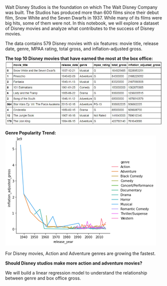 Walt Disney Studios is the foundation on which The Walt Disney Company was built. The Studios has produced more than 600 films since their debut film, Snow White and the Seven Dwarfs in 1937. While many of its films were big hits, some of them were not. In this notebook, we will explore a dataset of Disney movies and analyze what contributes to the success of Disney movies.

The data contains 579 Disney movies with six features: movie title, release date, genre, MPAA rating, total gross, and inflation-adjusted gross.

**The top 10 Disney movies that have earned the most at the box office:**
![](docs/top10.JPG)


**Genre Popularity Trend:**
![](docs/GenrePopularityTrend.JPG)

For Disney movies, Action and Adventure genres are growing the fastest. 


**Should Disney studios make more action and adventure movies?**

We will build a linear regression model to understand the relationship between genre and box office gross.
